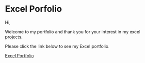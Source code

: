 # Excel Porfolio

Hi,

Welcome to my portfolio and thank you for your interest in my excel projects.

Please click the link below to see my Excel portfolio.

[Excel Portfolio](https://www.canva.com/design/DAF5vQznwYg/doEJnbb8onjgga9wHiN2vg/view?utm_content=DAF5vQznwYg&utm_campaign=designshare&utm_medium=link2&utm_source=uniquelinks&utlId=hab1f55d426)

